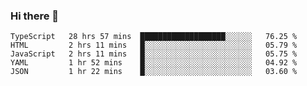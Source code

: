 ### Hi there 👋


<!--START_SECTION:waka-->
```text
TypeScript   28 hrs 57 mins  ███████████████████░░░░░░   76.25 % 
HTML         2 hrs 11 mins   █░░░░░░░░░░░░░░░░░░░░░░░░   05.79 % 
JavaScript   2 hrs 11 mins   █░░░░░░░░░░░░░░░░░░░░░░░░   05.75 % 
YAML         1 hr 52 mins    █░░░░░░░░░░░░░░░░░░░░░░░░   04.92 % 
JSON         1 hr 22 mins    █░░░░░░░░░░░░░░░░░░░░░░░░   03.60 %
```
<!--END_SECTION:waka-->
<!--
**MarceloWis/MarceloWis** is a ✨ _special_ ✨ repository because its `README.md` (this file) appears on your GitHub profile.

Here are some ideas to get you started:

- 🔭 I’m currently working on ...
- 🌱 I’m currently learning ...
- 👯 I’m looking to collaborate on ...
- 🤔 I’m looking for help with ...
- 💬 Ask me about ...
- 📫 How to reach me: ...
- 😄 Pronouns: ...
- ⚡ Fun fact: ...
-->
